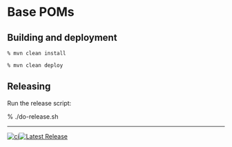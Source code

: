 # Base POMs

## Building and deployment

    % mvn clean install

    % mvn clean deploy

## Releasing

Run the release script:

% ./do-release.sh


----

[![ci](https://github.com/basepom/basepom/workflows/ci/badge.svg)](https://github.com/basepom/basepom/actions?query=workflow%3Aci)[![Latest Release](https://maven-badges.herokuapp.com/maven-central/org.basepom/build-basepom-root/badge.svg)](http://search.maven.org/#search%7Cgav%7C1%7Cg%3A%22org.basepom%22%20AND%20a%3A%22build-basepom-root%22)
